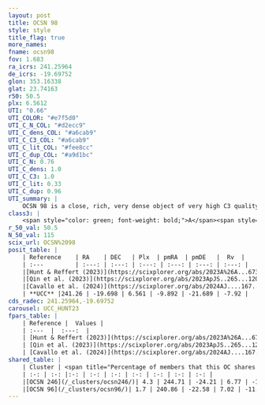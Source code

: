 ```yaml
---
layout: post
title: OCSN 98
style: style
title_flag: true
more_names: 
fname: ocsn98
fov: 1.683
ra_icrs: 241.25964
de_icrs: -19.69752
glon: 353.16338
glat: 23.74163
r50: 50.5
plx: 6.5612
UTI: "0.66"
UTI_COLOR: "#e7f5d0"
UTI_C_N_COL: "#d2ecc9"
UTI_C_dens_COL: "#a6cab9"
UTI_C_C3_COL: "#a6cab9"
UTI_C_lit_COL: "#fee8cc"
UTI_C_dup_COL: "#a9d1bc"
UTI_C_N: 0.76
UTI_C_dens: 1.0
UTI_C_C3: 1.0
UTI_C_lit: 0.33
UTI_C_dup: 0.96
UTI_summary: |
    OCSN 98 is a close, rich, very dense object of very high C3 quality. It was recently reported in the literature.This is a unique object, which shares a very small percentage of members with at least one previously reported entry, and a very small percentage with at least one entry reported in the same catalogue.
class3: |
    <span style="color: green; font-weight: bold;">A</span><span style="color: green; font-weight: bold;">A</span>
r_50_val: 50.5
N_50_val: 115
scix_url: OCSN%2098
posit_table: |
    | Reference    | RA    | DEC   | Plx  | pmRA  | pmDE   |  Rv  |
    | :---         | :---: | :---: | :---: | :---: | :---: | :---: |
    |[Hunt & Reffert (2023)](https://scixplorer.org/abs/2023A%26A...673A.114H) | 241.301 | -19.743 | 6.564 | -9.986 | -21.698 | -10.865 |
    |[Qin et al. (2023)](https://scixplorer.org/abs/2023ApJS..265...12Q) | 241.3 | -19.78 | 6.6 | -9.86 | -21.76 | -6.78 |
    |[Cavallo et al. (2024)](https://scixplorer.org/abs/2024AJ....167...12C) | 241.261 | -19.717 | 6.564 | -- | -- | -- |
    | **UCC** |241.26 | -19.698 | 6.561 | -9.892 | -21.689 | -7.92 | 
cds_radec: 241.25964,-19.69752
carousel: UCC_HUNT23
fpars_table: |
    | Reference |  Values |
    | :---  |  :---:  |
    | [Hunt & Reffert (2023)](https://scixplorer.org/abs/2023A%26A...673A.114H) | `AV50=0.556, diffAV50=0.745, MOD50=5.854, logAge50=6.649` |
    | [Qin et al. (2023)](https://scixplorer.org/abs/2023ApJS..265...12Q) | `E(B-V)=0.1, m-M=6.16, logt=6.85` |
    | [Cavallo et al. (2024)](https://scixplorer.org/abs/2024AJ....167...12C) | `AV50=1.49, dMod50=5.93, logAge50=6.89, [Fe/H]50=-0.37` |
shared_table: |
    | Cluster | <span title="Percentage of members that this OC shares with the ones listed">%</span>   | RA   | DEC   | Plx   | pmRA  | pmDE  | Rv | UTI |
    | :-: | :-: |:-: | :-: | :-: | :-: | :-: | :-: | :-: |
    |[OCSN 246](/_clusters/ocsn246/)| 4.3 | 244.71 | -24.21 | 6.77 | -10.35 | -22.98 | -6.68 |0.59 |
    |[OCSN 96](/_clusters/ocsn96/)| 1.7 | 240.86 | -22.58 | 7.02 | -11.74 | -23.9 | -7.43 |0.45 |
---
```

